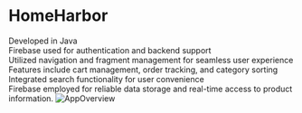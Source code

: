 # HomeHarbor
Developed in Java
<BR>
Firebase used for authentication and backend support
<BR>
Utilized navigation and fragment management for seamless user experience
<BR>
Features include cart management, order tracking, and category sorting
<BR>
Integrated search functionality for user convenience
<BR>
Firebase employed for reliable data storage and real-time access to product information.
![AppOverview](https://github.com/harshitchauhan0/HomeHarbor/assets/113535743/cb802a3f-68f5-4688-84b8-1ea9082f3e6d)

